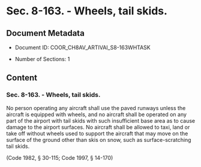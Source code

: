# Sec. 8-163. - Wheels, tail skids.

## Document Metadata

- Document ID: COOR_CH8AV_ARTIVAI_S8-163WHTASK

- Number of Sections: 1


## Content

### Sec. 8-163. - Wheels, tail skids.

No person operating any aircraft shall use the paved runways unless the aircraft is
equipped with wheels, and no aircraft shall be operated on any part of the airport
with tail skids with such insufficient base area as to cause damage to the airport
surfaces. No aircraft shall be allowed to taxi, land or take off without wheels used
to support the aircraft that may move on the surface of the ground other than skis
on snow, such as surface-scratching tail skids.


(Code 1982, § 30-115; Code 1997, § 14-170)


